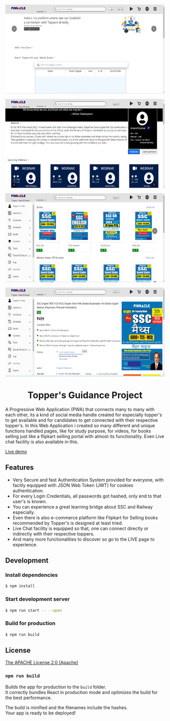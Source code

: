 <p align="center">
  <a href="https://kunwar-abhishek-singh.github.io/Topper-s-Guidance-Frontend/">
    <img src="assets/topper's guidance 1.png" width="800" height="280" alt="Barcode Scanner">
  </a>
</p>
<p align="center">
  <a href="https://kunwar-abhishek-singh.github.io/Topper-s-Guidance-Frontend/">
    <img src="assets/topper's guidance 2.png" width="800" height="280" alt="Barcode Scanner">
  </a>
</p>
<p align="center">
  <a href="https://kunwar-abhishek-singh.github.io/Topper-s-Guidance-Frontend/">
    <img src="assets/topper's guidance 3.png" width="800" height="280" alt="Barcode Scanner">
  </a>
</p>
<p align="center">
  <a href="https://kunwar-abhishek-singh.github.io/Topper-s-Guidance-Frontend/">
    <img src="assets/topper's guidance 4.png" width="800" height="280" alt="Barcode Scanner">
  </a>
</p>


<h1 align="center">Topper's Guidance Project</h1>

A Progressive Web Application (PWA) that connects many to many with each other, its a kind of social media handle created for especially topper's to get available and for candidates to get connected with their respective topper's.
In this Web Application i created so many different and unique functions handled pages, like for study purpose, for videos, for books selling just like a flipkart selling portal with almost its functionality. Even Live chat facility is also available in this.


[Live demo]("https://kunwar-abhishek-singh.github.io/Topper-s-Guidance-Frontend/")

## Features

- Very Secure and fast Authentication System provided for everyone, with facitly equipped with JSON Web Token (JWT) for cookies 
  authentication.
- For every Login Credentials, all passwords got hashed, only end to that user's is known.
- You can experience a great learning bridge about SSC and Railway especially.
- Even there is also e-commerce platform like Flipkart for Selling books recommended by Topper's is designed at least tried.
- Live Chat facility is equipped so that, one can connect directly or indirectly with their respective toppers.
- And many more functionalities to discover so go to the LIVE page to experience.



## Development

### Install dependencies

```sh
$ npm install
```

### Start development server

```sh
$ npm run start -- --open
```

### Build for production

```sh
$ npm run build
```

## License

[The APACHE License 2.0 (Apache)](https://github.com/Kunwar-Abhishek-Singh/Topper-s-Guidance-Frontend/blob/main/LICENSE)



### `npm run build`

Builds the app for production to the `build` folder.\
It correctly bundles React in production mode and optimizes the build for the best performance.

The build is minified and the filenames include the hashes.\
Your app is ready to be deployed!








